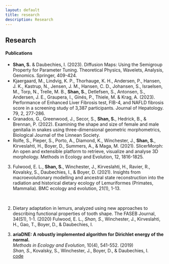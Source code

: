 ```yaml
---
layout: default
title: research
description: Research
---
```

## Research

#### Publications

* **Shan, S.** & Daubechies, I. (2023). Diffusion Maps: Using the Semigroup Property for Parameter Tuning. Theoretical Physics, Wavelets, Analysis, Genomics. Springer, 409-424.
* Kjaergaard, M., Lindvig, K. P., Thorhauge, K. H., Andersen, P., Hansen, J. K., Kastrup, N., Jensen, J. M., Hansen, C. D., Johansen, S., Israelsen, M., Torp, N., Trelle, M. B., **Shan, S.**, Detlefsen, S., Antonsen, S., Andersen, J. E., Graupera, I., Ginés, P., Thiele, M. & Krag, A. (2023). Performance of Enhanced Liver Fibrosis test, FIB-4, and NAFLD fibrosis score in a screening study of 3,387 participants. Journal of Hepatology. 79, 2, 277-286.
* Granados, G., Greenwood, J., Secor, S., **Shan, S.**, Hedrick, B., \& Brennan, P. (2022). Examining the shape and size of female and male genitalia in snakes using three-dimensional geometric morphometrics, Biological Journal of the Linnean Society. 
* Rolfe, S., Pieper, S., Porto, A., Diamond, K., Winchester, J., **Shan, S.**, Kirveslahti, H., Boyer, D., Summers, A., \& Maga, M. (2021). SlicerMorph: An open and extensible platform to retrieve, visualize and analyse 3D morphology. Methods in Ecology and Evolution, 12, 1816-1825.
3. Fulwood, E. L., **Shan, S.**, Winchester, J., Kirveslahti, H., Ravier, R., Kovalsky, S., Daubechies, I., \& Boyer, D. (2021). Insights from macroevolutionary modelling and ancestral state reconstruction into the radiation and historical dietary ecology of Lemuriformes (Primates, Mammalia). BMC ecology and evolution, 21(1), 1-13.
<br />

2. Dietary adaptation in lemurs, analyzed using new approaches to describing functional properties of tooth shape.
   The FASEB Journal, 34(S1), 1-1. (2020)
   Fulwood, E. L., *Shan, S.*, Winchester, J., Kirveslahti, H., Gao, T., Boyer, D., & Daubechies, I.

1. **ariaDNE: A robustly implemented algorithm for Dirichlet energy of the normal.** <br />
*Methods in Ecology and Evolution*, 10(4), 541-552. (2019) <br />
*Shan, S.*, Kovalsky, S., Winchester, J., Boyer, D., & Daubechies, I. <br />
[code](/articles/ariadne.html)

<br />
<br />
<br />
<br />
<br />

